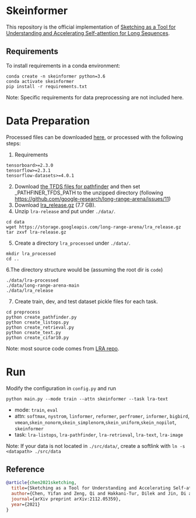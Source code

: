 # Skeinformer

This repository is the official implementation of [Sketching as a Tool for Understanding and Accelerating Self-attention for Long Sequences](https://arxiv.org/abs/2112.05359).


## Requirements

To install requirements in a conda environment:
```
conda create -n skeinformer python=3.6
conda activate skeinformer
pip install -r requirements.txt
```

Note: Specific requirements for data preprocessing are not included here.


# Data Preparation

Processed files can be downloaded [here](https://drive.google.com/drive/folders/1rE0SjpeFKPFtgmWWjYCoIMz91UozHWWC?usp=sharing), or processed with the following steps:

1. Requirements
```
tensorboard>=2.3.0
tensorflow>=2.3.1
tensorflow-datasets>=4.0.1
```
2. Download [the TFDS files for pathfinder](https://storage.cloud.google.com/long-range-arena/pathfinder_tfds.gz) and then set _PATHFINER_TFDS_PATH to the unzipped directory (following https://github.com/google-research/long-range-arena/issues/11)
3. Download [lra_release.gz](https://storage.googleapis.com/long-range-arena/lra_release.gz) (7.7 GB).
4. Unzip `lra-release` and put under `./data/`.
```
cd data
wget https://storage.googleapis.com/long-range-arena/lra_release.gz
tar zxvf lra-release.gz 
```
5. Create a directory `lra_processed` under `./data/`.
```
mkdir lra_processed
cd ..
```
6.The directory structure would be (assuming the root dir is `code`)
```
./data/lra-processed
./data/long-range-arena-main
./data/lra_release
```
7. Create train, dev, and test dataset pickle files for each task.
```
cd preprocess
python create_pathfinder.py
python create_listops.py
python create_retrieval.py
python create_text.py
python create_cifar10.py
```

Note: most source code comes from [LRA repo](https://github.com/google-research/long-range-arena).



# Run 

Modify the configuration in `config.py` and run
```
python main.py --mode train --attn skeinformer --task lra-text
```
- mode: `train`, `eval`
- attn: `softmax`, `nystrom`, `linformer`, `reformer`, `perfromer`, `informer`, `bigbird`, `vmean`,`skein_nonorm`,`skein_simplenorm`,`skein_uniform`,`skein_nopilot`,  `skeinformer`
- task: `lra-listops`, `lra-pathfinder`, `lra-retrieval`, `lra-text`, `lra-image`


Note: If your data is not located in `./src/data/`, create a softlink with `ln -s <datapath> ./src/data`

## Reference

```bibtex
@article{chen2021sketching,
  title={Sketching as a Tool for Understanding and Accelerating Self-attention for Long Sequences},
  author={Chen, Yifan and Zeng, Qi and Hakkani-Tur, Dilek and Jin, Di and Ji, Heng and Yang, Yun},
  journal={arXiv preprint arXiv:2112.05359},
  year={2021}
}
```
